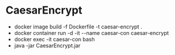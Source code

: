 # CaesarEncrypt

 - docker image build -f Dockerfile -t caesar-encrypt .
 - docker container run -d -it --name caesar-con caesar-encrypt
 - docker exec -it caesar-con bash
 - java -jar CaesarEncrypt.jar